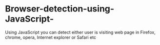 # Browser-detection-using-JavaScript-
Using JavaScript you can detect either user is visiting web page in Firefox, chrome, opera, Internet explorer or Safari etc
